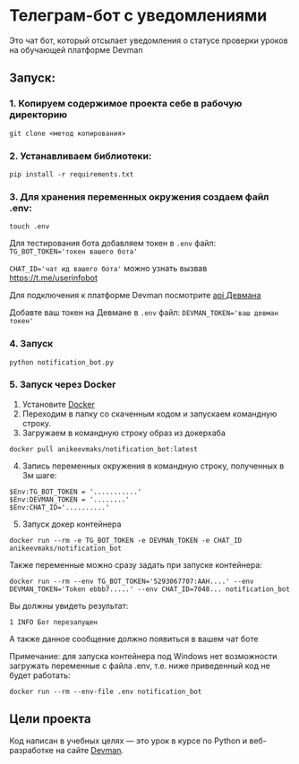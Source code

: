 # Телеграм-бот с уведомлениями

Это чат бот, который отсылает уведомления о статусе проверки уроков
на обучающей платформе Devman
## Запуск:

### 1. Копируем содержимое проекта себе в рабочую директорию
```
git clone <метод копирования>
```

### 2. Устанавливаем библиотеки:
```
pip install -r requirements.txt
```

### 3. Для хранения переменных окружения создаем файл .env:
```
touch .env
```
Для тестирования бота добавляем токен в `.env` файл: `TG_BOT_TOKEN='токен вашего бота'` 

`CHAT_ID='чат ид вашего бота'` можно узнать вызвав https://t.me/userinfobot

Для подключения к платформе Devman посмотрите [api Девмана](https://dvmn.org/api/docs/)

Добавте ваш токен на Девмане в `.env` файл: `DEVMAN_TOKEN='ваш девман токен'`

### 4. Запуск

```
python notification_bot.py
```
### 5. Запуск через Docker
1. Установите [Docker](https://www.docker.com/get-started/)
2. Переходим в папку со скаченным кодом и запускаем командную строку.
3. Загружаем в командную строку образ из докерхаба
```pycon
docker pull anikeevmaks/notification_bot:latest
```
4. Запись переменных окружения в командную строку, полученных в 3м шаге:
```pycon
$Env:TG_BOT_TOKEN = '...........'
$Env:DEVMAN_TOKEN = '........'
$Env:CHAT_ID='..........'
```
5. Запуск докер контейнера
```pycon
docker run --rm -e TG_BOT_TOKEN -e DEVMAN_TOKEN -e CHAT_ID anikeevmaks/notification_bot
```
Также переменные можно сразу задать при запуске контейнера:
```pycon
docker run --rm --env TG_BOT_TOKEN='5293067707:AAH....' --env DEVMAN_TOKEN='Token ebbb7.....' --env CHAT_ID=7048... notification_bot
```

Вы должны увидеть результат:
```pycon
1 INFO Бот перезапущен
```
А также данное сообщение должно появиться в вашем чат боте

Примечание: для запуска контейнера под Windows нет возможности загружать переменные с файла .env, т.е.
ниже приведенный код не будет работать:
```pycon
docker run --rm --env-file .env notification_bot
```
## Цели проекта

Код написан в учебных целях — это урок в курсе по Python и веб-разработке на сайте [Devman](https://dvmn.org).